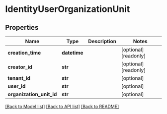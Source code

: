 # IdentityUserOrganizationUnit


## Properties
Name | Type | Description | Notes
------------ | ------------- | ------------- | -------------
**creation_time** | **datetime** |  | [optional] [readonly] 
**creator_id** | **str** |  | [optional] [readonly] 
**tenant_id** | **str** |  | [optional] 
**user_id** | **str** |  | [optional] 
**organization_unit_id** | **str** |  | [optional] 

[[Back to Model list]](../README.md#documentation-for-models) [[Back to API list]](../README.md#documentation-for-api-endpoints) [[Back to README]](../README.md)


